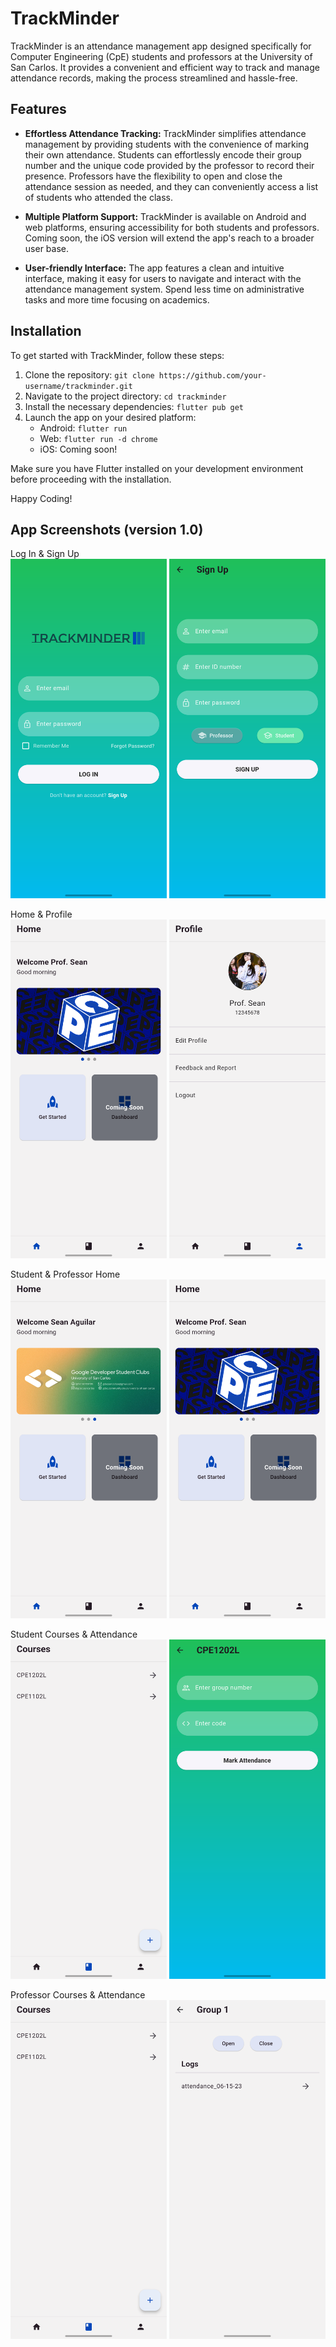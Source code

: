 # TrackMinder

TrackMinder is an attendance management app designed specifically for Computer Engineering (CpE) students and professors at the University of San Carlos. It provides a convenient and efficient way to track and manage attendance records, making the process streamlined and hassle-free.

## Features

- **Effortless Attendance Tracking:** TrackMinder simplifies attendance management by providing students with the convenience of marking their own attendance. Students can effortlessly encode their group number and the unique code provided by the professor to record their presence. Professors have the flexibility to open and close the attendance session as needed, and they can conveniently access a list of students who attended the class.

- **Multiple Platform Support:** TrackMinder is available on Android and web platforms, ensuring accessibility for both students and professors. Coming soon, the iOS version will extend the app's reach to a broader user base.

- **User-friendly Interface:** The app features a clean and intuitive interface, making it easy for users to navigate and interact with the attendance management system. Spend less time on administrative tasks and more time focusing on academics.

## Installation

To get started with TrackMinder, follow these steps:

1. Clone the repository: `git clone https://github.com/your-username/trackminder.git`
2. Navigate to the project directory: `cd trackminder`
3. Install the necessary dependencies: `flutter pub get`
4. Launch the app on your desired platform:
   - Android: `flutter run`
   - Web: `flutter run -d chrome`
   - iOS: Coming soon!

Make sure you have Flutter installed on your development environment before proceeding with the installation.

Happy Coding!

## App Screenshots (version 1.0)

Log In & Sign Up</br>
<img src="assets/images/screenshots/ss1.png" width="250"> <img src="assets/images/screenshots/ss2.png" width="250">

Home & Profile</br>
<img src="assets/images/screenshots/ss3.png" width="250"> <img src="assets/images/screenshots/ss4.png" width="250">

Student & Professor Home</br>
<img src="assets/images/screenshots/ss8.png" width="250"> <img src="assets/images/screenshots/ss3.png" width="250">

Student Courses & Attendance</br>
<img src="assets/images/screenshots/ss5.png" width="250"> <img src="assets/images/screenshots/ss7.png" width="250">

Professor Courses & Attendance</br>
<img src="assets/images/screenshots/ss5.png" width="250"> <img src="assets/images/screenshots/ss6.png" width="250">
